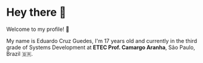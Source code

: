 # Hey there 👋
Welcome to my profile! 🙂

My name is Eduardo Cruz Guedes, I'm 17 years old and currently in the third grade of Systems Development at **ETEC Prof. Camargo Aranha**, São Paulo, Brazil 🇧🇷.
